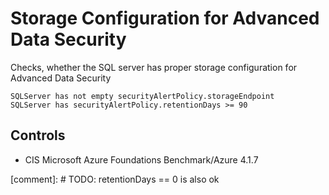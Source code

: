 # Storage Configuration for Advanced Data Security

Checks, whether the SQL server has proper storage configuration for Advanced Data Security

```ccl
SQLServer has not empty securityAlertPolicy.storageEndpoint
SQLServer has securityAlertPolicy.retentionDays >= 90
```

## Controls

* CIS Microsoft Azure Foundations Benchmark/Azure 4.1.7

[comment]: # TODO: retentionDays == 0 is also ok
